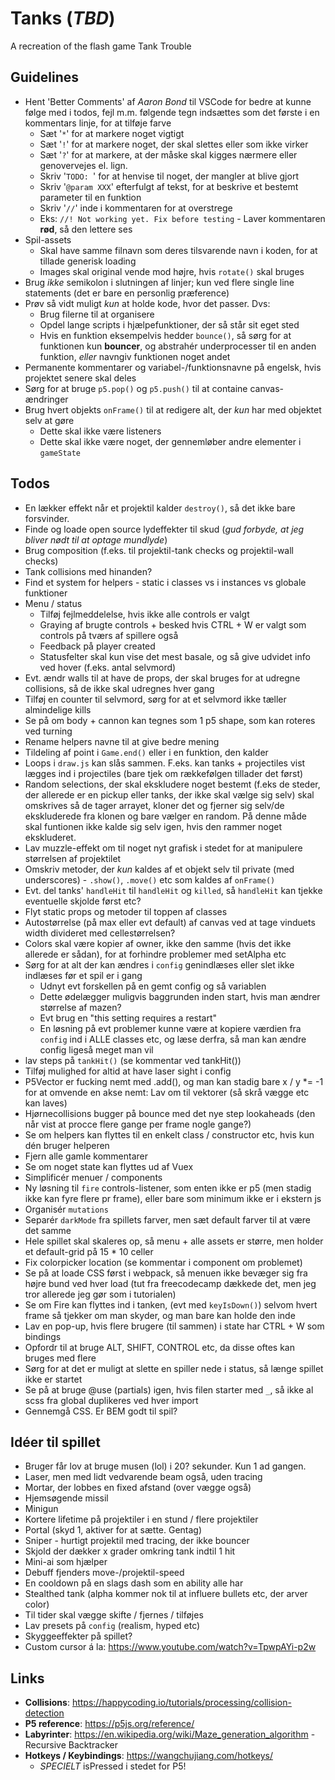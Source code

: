 # Tanks (*TBD*)
A recreation of the flash game Tank Trouble

Guidelines
----------
- Hent 'Better Comments' af *Aaron Bond* til VSCode for bedre at kunne følge med i todos, fejl m.m. følgende tegn indsættes som det første i en kommentars linje, for at tilføje farve
	- Sæt '`*`' for at markere noget vigtigt
	- Sæt '`!`' for at markere noget, der skal slettes eller som ikke virker
	- Sæt '`?`' for at markere, at der måske skal kigges nærmere eller genovervejes el. lign.
	- Skriv '`TODO: `' for at henvise til noget, der mangler at blive gjort
	- Skriv '`@param XXX`' efterfulgt af tekst, for at beskrive et bestemt parameter til en funktion
	- Skriv '`//`' inde i kommentaren for at overstrege
	- Eks: `//! Not working yet. Fix before testing` - Laver kommentaren **rød**, så den lettere ses
- Spil-assets
	- Skal have samme filnavn som deres tilsvarende navn i koden, for at tillade generisk loading
	- Images skal original vende mod højre, hvis `rotate()` skal bruges
- Brug *ikke* semikolon i slutningen af linjer; kun ved flere single line statements (det er bare en personlig præference)
- Prøv så vidt muligt *kun* at holde kode, hvor det passer. Dvs:
	- Brug filerne til at organisere
	- Opdel lange scripts i hjælpefunktioner, der så står sit eget sted
	- Hvis en funktion eksempelvis hedder `bounce()`, så sørg for at funktionen kun **bouncer**, og abstrahér underprocesser til en anden funktion, *eller* navngiv funktionen noget andet
- Permanente kommentarer og variabel-/funktionsnavne på engelsk, hvis projektet senere skal deles
- Sørg for at bruge `p5.pop()` og `p5.push()` til at containe canvas-ændringer
- Brug hvert objekts `onFrame()` til at redigere alt, der *kun* har med objektet selv at gøre
	- Dette skal ikke være listeners
	- Dette skal ikke være noget, der gennemløber andre elementer i `gameState`

Todos
-----
- En lækker effekt når et projektil kalder `destroy()`, så det ikke bare forsvinder.
- Finde og loade open source lydeffekter til skud (*gud forbyde, at jeg bliver nødt til at optage mundlyde*)
- Brug composition (f.eks. til projektil-tank checks og projektil-wall checks)
- Tank collisions med hinanden?
- Find et system for helpers - static i classes vs i instances vs globale funktioner
- Menu / status
	- Tilføj fejlmeddelelse, hvis ikke alle controls er valgt
	- Graying af brugte controls + besked hvis CTRL + W er valgt som controls på tværs af spillere også
	- Feedback på player created
	- Statusfelter skal kun vise det mest basale, og så give udvidet info ved hover (f.eks. antal selvmord)
- Evt. ændr walls til at have de props, der skal bruges for at udregne collisions, så de ikke skal udregnes hver gang
- Tilføj en counter til selvmord, sørg for at et selvmord ikke tæller almindelige kills
- Se på om body + cannon kan tegnes som 1 p5 shape, som kan roteres ved turning
- Rename helpers navne til at give bedre mening
- Tildeling af point i `Game.end()` eller i en funktion, den kalder
- Loops i `draw.js` kan slås sammen. F.eks. kan tanks + projectiles vist lægges ind i projectiles (bare tjek om rækkefølgen tillader det først)
- Random selections, der skal ekskludere noget bestemt (f.eks de steder, der allerede er en pickup eller tanks, der ikke skal vælge sig selv) skal omskrives så de tager arrayet, kloner det og fjerner sig selv/de ekskluderede fra klonen og bare vælger en random. På denne måde skal funtionen ikke kalde sig selv igen, hvis den rammer noget ekskluderet.
- Lav muzzle-effekt om til noget nyt grafisk i stedet for at manipulere størrelsen af projektilet
- Omskriv metoder, der *kun* kaldes af et objekt selv til private (med underscores) - `.show()`, `.move()` etc som kaldes af `onFrame()`
- Evt. del tanks' `handleHit` til `handleHit` og `killed`, så `handleHit` kan tjekke eventuelle skjolde først etc?
- Flyt static props og metoder til toppen af classes
- Autostørrelse (på max eller evt default) af canvas ved at tage vinduets width divideret med cellestørrelsen?
- Colors skal være kopier af owner, ikke den samme (hvis det ikke allerede er sådan), for at forhindre problemer med setAlpha etc
- Sørg for at alt der kan ændres i `config` genindlæses eller slet ikke indlæses før et spil er i gang
	- Udnyt evt forskellen på en gemt config og så variablen
	- Dette ødelægger muligvis baggrunden inden start, hvis man ændrer størrelse af mazen?
	- Evt brug en "this setting requires a restart"
	- En løsning på evt problemer kunne være at kopiere værdien fra `config` ind i ALLE classes etc, og læse derfra, så man kan ændre config ligeså meget man vil
- lav steps på `tankHit()` (se kommentar ved tankHit())
- Tilføj mulighed for altid at have laser sight i config
- P5Vector er fucking nemt med .add(), og man kan stadig bare x / y *= -1 for at omvende en akse nemt: Lav om til vektorer (så skrå vægge etc kan laves)
- Hjørnecollisions bugger på bounce med det nye step lookaheads (den når vist at procce flere gange per frame nogle gange?)
- Se om helpers kan flyttes til en enkelt class / constructor etc, hvis kun dén bruger helperen
- Fjern alle gamle kommentarer
- Se om noget state kan flyttes ud af Vuex
- Simplificér menuer / components
- Ny løsning til `fire` controls-listener, som enten ikke er p5 (men stadig ikke kan fyre flere pr frame), eller bare som minimum ikke er i ekstern js
- Organisér `mutations`
- Separér `darkMode` fra spillets farver, men sæt default farver til at være det samme
- Hele spillet skal skaleres op, så menu + alle assets er større, men holder et default-grid på 15 * 10 celler
- Fix colorpicker location (se kommentar i component om problemet)
- Se på at loade CSS først i webpack, så menuen ikke bevæger sig fra højre bund ved hver load (tut fra freecodecamp dækkede det, men jeg tror allerede jeg gør som i tutorialen)
- Se om Fire kan flyttes ind i tanken, (evt med `keyIsDown()`) selvom hvert frame så tjekker om man skyder, og man bare kan holde den inde
- Lav en pop-up, hvis flere brugere (til sammen) i state har CTRL + W som bindings
- Opfordr til at bruge ALT, SHIFT, CONTROL etc, da disse oftes kan bruges med flere
- Sørg for at det er muligt at slette en spiller nede i status, så længe spillet ikke er startet
- Se på at bruge @use (partials) igen, hvis filen starter med `_`, så ikke al scss fra global duplikeres ved hver import
- Gennemgå CSS. Er BEM godt til spil?


Idéer til spillet
--------------------------
- Bruger får lov at bruge musen (lol) i 20? sekunder. Kun 1 ad gangen.
- Laser, men med lidt vedvarende beam også, uden tracing
- Mortar, der lobbes en fixed afstand (over vægge også)
- Hjemsøgende missil
- Minigun
- Kortere lifetime på projektiler i en stund / flere projektiler
- Portal (skyd 1, aktiver for at sætte. Gentag)
- Sniper - hurtigt projektil med tracing, der ikke bouncer
- Skjold der dækker x grader omkring tank indtil 1 hit
- Mini-ai som hjælper
- Debuff fjenders move-/projektil-speed
- En cooldown på en slags dash som en ability alle har
- Stealthed tank (alpha kommer nok til at influere bullets etc, der arver color)
- Til tider skal vægge skifte / fjernes / tilføjes
- Lav presets på `config` (realism, hyped etc)
- Skyggeeffekter på spillet?
- Custom cursor á la: https://www.youtube.com/watch?v=TpwpAYi-p2w 

Links
-----
- **Collisions**: https://happycoding.io/tutorials/processing/collision-detection
- **P5 reference**: https://p5js.org/reference/
- **Labyrinter**: https://en.wikipedia.org/wiki/Maze_generation_algorithm - Recursive Backtracker
- **Hotkeys / Keybindings**: https://wangchujiang.com/hotkeys/
	- *SPECIELT* isPressed i stedet for P5!
